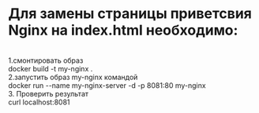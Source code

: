 <h1>Для замены страницы приветсвия Nginx на index.html необходимо:</h1><br> 
1.смонтировать образ <br> 
docker build -t my-nginx .<br> 
2.запустить образ my-nginx командой<br> 
 docker run --name my-nginx-server -d -p 8081:80 my-nginx<br> 
3. Проверить результат<br> 
curl localhost:8081 <br> 
